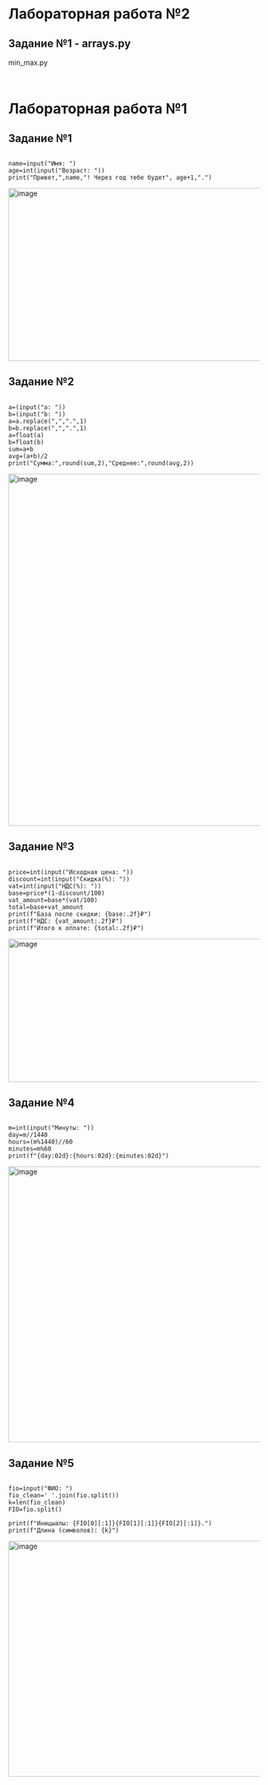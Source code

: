 # Лабораторная работа №2
## Задание №1 - arrays.py
min_max.py
<pre><code>
</code></pre>  












# Лабораторная работа №1
## Задание №1
<pre><code>
name=input("Имя: ")
age=int(input("Возраст: "))
print("Привет,",name,"! Через год тебе будет", age+1,".")
</code></pre>
<img width="758" height="346" alt="image" src="https://github.com/user-attachments/assets/1d732caf-6b5f-4c40-a1c6-96ad3e0c2c32" />

## Задание №2
<pre><code>
a=(input("a: "))
b=(input("b: "))
a=a.replace(",",".",1)
b=b.replace(",",".",1)
a=float(a)
b=float(b)
sum=a+b
avg=(a+b)/2
print("Сумма:",round(sum,2),"Среднее:",round(avg,2))
</pre></code>
<img width="729" height="705" alt="image" src="https://github.com/user-attachments/assets/e215004b-92b6-4bb1-a289-fc7ac28fdfb4" />

## Задание №3
<pre><code>
price=int(input("Исходная цена: "))
discount=int(input("Скидка(%): "))
vat=int(input("НДС(%): "))
base=price*(1-discount/100)
vat_amount=base*(vat/100)
total=base+vat_amount
print(f"База после скидки: {base:.2f}₽")
print(f"НДС: {vat_amount:.2f}₽")
print(f"Итого к оплате: {total:.2f}₽")
</code></pre>
<img width="1280" height="287" alt="image" src="https://github.com/user-attachments/assets/19b111ea-b8e1-406a-8f3a-d820d59bbe82" />

## Задание №4
<pre><code>
m=int(input("Минуты: "))
day=m//1440
hours=(m%1440)//60
minutes=m%60
print(f"{day:02d}:{hours:02d}:{minutes:02d}")
</code></pre>
<img width="668" height="552" alt="image" src="https://github.com/user-attachments/assets/816b774f-0237-405f-ab6c-05c8797867e5" />

## Задание №5
<pre><code>
fio=input("ФИО: ")
fio_clean=' '.join(fio.split())
k=len(fio_clean)
FIO=fio.split()

print(f"Иницыалы: {FIO[0][:1]}{FIO[1][:1]}{FIO[2][:1]}.")
print(f"Длина (символов): {k}")
</code></pre>
<img width="818" height="472" alt="image" src="https://github.com/user-attachments/assets/e3e23107-7ba4-409c-905a-b6dd1c10e04d" />


